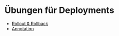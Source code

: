# Übungen für Deployments

- [Rollout & Rollback](/labs/03-deployment/deployment.md)
- [Annotation](/labs/03-deployment/annotations.md)
